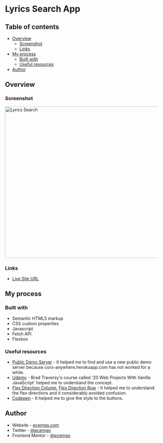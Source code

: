 # Lyrics Search App

## Table of contents

- [Overview](#overview)
  - [Screenshot](#screenshot)
  - [Links](#links)
- [My process](#my-process)
  - [Built with](#built-with)
  - [Useful resources](#useful-resources)
- [Author](#author)

## Overview

### Screenshot

<p align="left">
<img src="https://user-images.githubusercontent.com/13468728/220762790-6718772e-5ce1-4536-bc8a-5538c11dc8df.jpg" title="Lyrics Search" alt="Lyrics Search" width="800" height="500"/>
</p>

### Links

- [Live Site URL](https://ecemgo-lyrics-search-app.netlify.app)

## My process

### Built with

- Semantic HTML5 markup
- CSS custom properties
- Javascript
- Fetch API
- Flexbox

### Useful resources

- [Public Demo Server](https://github.com/Rob--W/cors-anywhere/issues/301) - It helped me to find and use a new public demo server because cors-anywhere.herokuapp.com has not worked for a while.
- [Udemy](https://www.udemy.com/course/web-projects-with-vanilla-javascript/) - Brad Traversy's course called '20 Web Projects With Vanilla JavaScript' helped me to understand the concept.
- [Flex Direction Column](https://dirask.com/posts/CSS-justify-content-in-flexbox-flex-direction-column-DNbAJD), [Flex Direction Row](https://dirask.com/posts/CSS-justify-content-in-flexbox-flex-direction-row-1enA8D) - It helped me to understand the flex directions and it considerably avoided confusion.
- [Codepen](https://codepen.io/pirrera/pen/bqVeGx) - It helped me to give the style to the buttons.

## Author

- Website - [ecemgo.com](https://www.ecemgo.com/)
- Twitter - [@ecemgo](https://twitter.com/ecemgo)
- Frontend Mentor - [@ecemgo](https://www.frontendmentor.io/profile/ecemgo)
